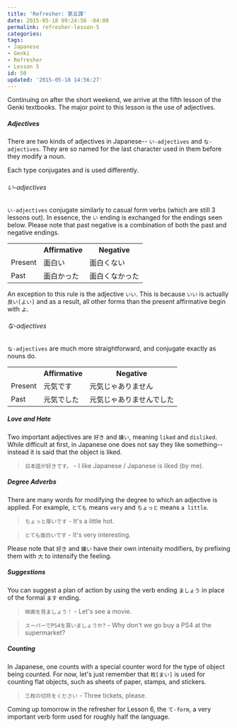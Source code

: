 ```yaml
---
title: 'Refresher: 第五課'
date: 2015-05-18 09:24:56 -04:00
permalink: refresher-lesson-5
categories:
tags:
- Japanese
- Genki
- Refresher
- Lesson 5
id: 50
updated: '2015-05-18 14:56:27'
---
```


Continuing on after the short weekend, we arrive at the fifth lesson of the Genki textbooks. The major point to this lesson is the use of adjectives.

##### Adjectives

There are two kinds of adjectives in Japanese-- `い-adjectives` and `な-adjectives`. They are so named for the last character used in them before they modify a noun.

Each type conjugates and is used differently.

###### い-adjectives

`い-adjectives` conjugate similarly to casual form verbs (which are still 3 lessons out). In essence, the `い` ending is exchanged for the endings seen below. Please note that past negative is a combination of both the past and negative endings.

<table>
  <tr>
    <th></th>
    <th>Affirmative</th>
    <th>Negative</th>
  </tr>
  <tr>
    <td>Present</td>
    <td>面白い</td>
    <td>面白くない</td>
  </tr>
  <tr>
    <td>Past</td>
    <td>面白かった</td>
    <td>面白くなかった</td>
  </td>
</table>

An exception to this rule is the adjective `いい`. This is because `いい` is actually `良い[よい]` and as a result, all other forms than the present affirmative begin with `よ`.

###### な-adjectives

`な-adjectives` are much more straightforward, and conjugate exactly as nouns do.

<table>
  <tr>
    <th></th>
    <th>Affirmative</th>
    <th>Negative</th>
  </tr>
  <tr>
    <td>Present</td>
    <td>元気です</td>
    <td>元気じゃありません</td>
  </tr>
  <tr>
    <td>Past</td>
    <td>元気でした</td>
    <td>元気じゃありませんでした</td>
  </td>
</table>

##### Love and Hate

Two important adjectives are `好き` and `嫌い`, meaning `liked` and `disliked`. While difficult at first, in Japanese one does not say they like something--instead it is said that the object is liked.

> `日本語が好きです。` - I like Japanese / Japanese is liked (by me).

##### Degree Adverbs

There are many words for modifying the degree to which an adjective is applied. For example, `とても` means `very` and `ちょっと` means `a little`.

> `ちょっと厚いです` - It's a little hot.

> `とても面白いです` - It's very interesting.

Please note that `好き` and `嫌い` have their own intensity modifiers, by prefixing them with `大` to intensify the feeling.

##### Suggestions

You can suggest a plan of action by using the verb ending `ましょう` in place of the formal `ます` ending.

> `映画を見ましょう！` - Let's see a movie.

> `スーパーでPS4を買いましょうか?` - Why don't we go buy a PS4 at the supermarket?

##### Counting

In Japanese, one counts with a special counter word for the type of object being counted. For now, let's just remember that `枚[まい]` is used for counting flat objects, such as sheets of paper, stamps, and stickers.

> `三枚の切符をください` - Three tickets, please.

Coming up tomorrow in the refresher for Lesson 6, the `て-form`, a very important verb form used for roughly half the language.
